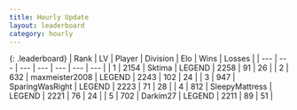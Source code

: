 ```yaml
---
title: Hourly Update
layout: leaderboard
category: hourly
---
```


{: .leaderboard}
| Rank | LV | Player | Division | Elo | Wins | Losses |
| --- | --- | --- | --- | --- | --- | --- |
| <span data-change="0">1</span> | 2154 | <span title="ID: 353063">Sktima</span> | LEGEND | <span data-change="0">2258</span> | <span data-change="0">91</span> | <span data-change="0">26</span> |
| <span data-change="0">2</span> | 632 | <span title="ID: 410122">maxmeister2008</span> | LEGEND | <span data-change="0">2243</span> | <span data-change="0">102</span> | <span data-change="0">24</span> |
| <span data-change="0">3</span> | 947 | <span title="ID: 402846">SparingWasRight</span> | LEGEND | <span data-change="0">2223</span> | <span data-change="0">71</span> | <span data-change="0">28</span> |
| <span data-change="0">4</span> | 812 | <span title="ID: 153129">SleepyMattress</span> | LEGEND | <span data-change="0">2221</span> | <span data-change="0">76</span> | <span data-change="0">24</span> |
| <span data-change="0">5</span> | 702 | <span title="ID: 694036">Darkim27</span> | LEGEND | <span data-change="0">2211</span> | <span data-change="0">89</span> | <span data-change="0">51</span> |
